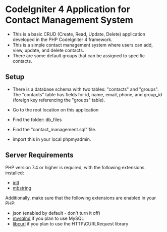 # CodeIgniter 4 Application for Contact Management System

- This is a basic CRUD (Create, Read, Update, Delete) application developed in the PHP CodeIgniter 4 framework.
- This is a simple contact management system where users can add, view, update, and delete contacts.
- There are some default groups that can be assigned to specific contacts.

## Setup

- There is a database schema with two tables: "contacts" and "groups". The "contacts" table has fields for id, name, email, phone, and group_id (foreign key referencing the "groups" table).

- Go to the root location on this application

- Find the folder: db_files

- Find the "contact_management.sql" file.

- import this in your local phpmyadmin. 

## Server Requirements

PHP version 7.4 or higher is required, with the following extensions installed:

- [intl](http://php.net/manual/en/intl.requirements.php)
- [mbstring](http://php.net/manual/en/mbstring.installation.php)

Additionally, make sure that the following extensions are enabled in your PHP:

- json (enabled by default - don't turn it off)
- [mysqlnd](http://php.net/manual/en/mysqlnd.install.php) if you plan to use MySQL
- [libcurl](http://php.net/manual/en/curl.requirements.php) if you plan to use the HTTP\CURLRequest library
